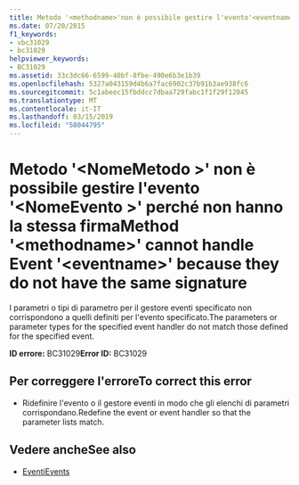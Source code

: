 ```yaml
---
title: Metodo '<methodname>'non è possibile gestire l'evento'<eventname>' perché non hanno la stessa firma
ms.date: 07/20/2015
f1_keywords:
- vbc31029
- bc31029
helpviewer_keywords:
- BC31029
ms.assetid: 33c3dc66-6599-40bf-8fbe-490e6b3e1b39
ms.openlocfilehash: 5327a043159d4b6a7fac6902c37b91b3ae938fc6
ms.sourcegitcommit: 5c1abeec15fbddcc7dbaa729fabc1f1f29f12045
ms.translationtype: MT
ms.contentlocale: it-IT
ms.lasthandoff: 03/15/2019
ms.locfileid: "58044795"
---
```

# <a name="method-methodname-cannot-handle-event-eventname-because-they-do-not-have-the-same-signature"></a><span data-ttu-id="cd66b-102">Metodo '\<NomeMetodo >' non è possibile gestire l'evento '\<NomeEvento >' perché non hanno la stessa firma</span><span class="sxs-lookup"><span data-stu-id="cd66b-102">Method '\<methodname>' cannot handle Event '\<eventname>' because they do not have the same signature</span></span>
<span data-ttu-id="cd66b-103">I parametri o tipi di parametro per il gestore eventi specificato non corrispondono a quelli definiti per l'evento specificato.</span><span class="sxs-lookup"><span data-stu-id="cd66b-103">The parameters or parameter types for the specified event handler do not match those defined for the specified event.</span></span>  
  
 <span data-ttu-id="cd66b-104">**ID errore:** BC31029</span><span class="sxs-lookup"><span data-stu-id="cd66b-104">**Error ID:** BC31029</span></span>  
  
## <a name="to-correct-this-error"></a><span data-ttu-id="cd66b-105">Per correggere l'errore</span><span class="sxs-lookup"><span data-stu-id="cd66b-105">To correct this error</span></span>  
  
-   <span data-ttu-id="cd66b-106">Ridefinire l'evento o il gestore eventi in modo che gli elenchi di parametri corrispondano.</span><span class="sxs-lookup"><span data-stu-id="cd66b-106">Redefine the event or event handler so that the parameter lists match.</span></span>  
  
## <a name="see-also"></a><span data-ttu-id="cd66b-107">Vedere anche</span><span class="sxs-lookup"><span data-stu-id="cd66b-107">See also</span></span>

- [<span data-ttu-id="cd66b-108">Eventi</span><span class="sxs-lookup"><span data-stu-id="cd66b-108">Events</span></span>](../../visual-basic/programming-guide/language-features/events/index.md)
